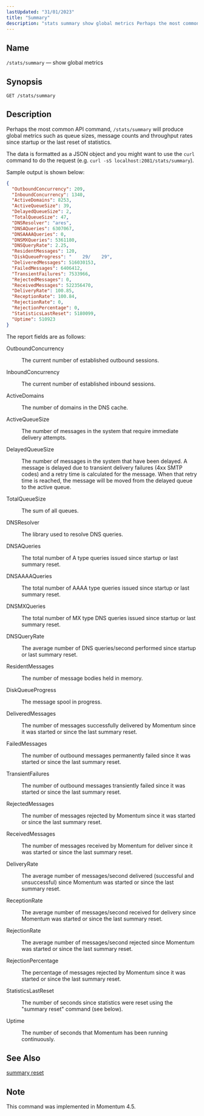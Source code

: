 ```yaml
---
lastUpdated: "31/01/2023"
title: "Summary"
description: "stats summary show global metrics Perhaps the most common API command stats summary will produce global metrics such as queue sizes message counts and throughput rates since startup or the last reset of statistics"
---
```


<a name="http_api_stats.summary"></a>
## Name

`/stats/summary` — show global metrics

## Synopsis

`GET /stats/summary`

## Description

Perhaps the most common API command, `/stats/summary` will produce global metrics such as queue sizes, message counts and throughput rates since startup or the last reset of statistics.

The data is formatted as a JSON object and you might want to use the `curl` command to do the request (e.g. `curl -sS localhost:2081/stats/summary`).

Sample output is shown below:

```json
{
  "OutboundConcurrency": 209,
  "InboundConcurrency": 1340,
  "ActiveDomains": 8253,
  "ActiveQueueSize": 39,
  "DelayedQueueSize": 2,
  "TotalQueueSize": 47,
  "DNSResolver": "ares",
  "DNSAQueries": 6307067,
  "DNSAAAAQueries": 0,
  "DNSMXQueries": 5361180,
  "DNSQueryRate": 2.25,
  "ResidentMessages": 120,
  "DiskQueueProgress": "    29/    29",
  "DeliveredMessages": 516030153,
  "FailedMessages": 6406412,
  "TransientFailures": 7533966,
  "RejectedMessages": 0,
  "ReceivedMessages": 522356470,
  "DeliveryRate": 100.85,
  "ReceptionRate": 100.84,
  "RejectionRate": 0,
  "RejectionPercentage": 0,
  "StatisticsLastReset": 5180099,
  "Uptime": 510923
}
```

The report fields are as follows:

<dl class="variablelist">

<dt>OutboundConcurrency</dt>

<dd>

The current number of established outbound sessions.

</dd>

<dt>InboundConcurrency</dt>

<dd>

The current number of established inbound sessions.

</dd>

<dt>ActiveDomains</dt>

<dd>

The number of domains in the DNS cache.

</dd>

<dt>ActiveQueueSize</dt>

<dd>

The number of messages in the system that require immediate delivery attempts.

</dd>

<dt>DelayedQueueSize</dt>

<dd>

The number of messages in the system that have been delayed. A message is delayed due to transient delivery failures (4xx SMTP codes) and a retry time is calculated for the message. When that retry time is reached, the message will be moved from the delayed queue to the active queue.

</dd>

<dt>TotalQueueSize</dt>

<dd>

The sum of all queues.

</dd>

<dt>DNSResolver</dt>

<dd>

The library used to resolve DNS queries.

</dd>

<dt>DNSAQueries</dt>

<dd>

The total number of A type queries issued since startup or last summary reset.

</dd>

<dt>DNSAAAAQueries</dt>

<dd>

The total number of AAAA type queries issued since startup or last summary reset.

</dd>

<dt>DNSMXQueries</dt>

<dd>

The total number of MX type DNS queries issued since startup or last summary reset.

</dd>

<dt>DNSQueryRate</dt>

<dd>

The average number of DNS queries/second performed since startup or last summary reset.

</dd>

<dt>ResidentMessages</dt>

<dd>

The number of message bodies held in memory.

</dd>

<dt>DiskQueueProgress</dt>

<dd>

The message spool in progress.

</dd>

<dt>DeliveredMessages</dt>

<dd>

The number of messages successfully delivered by Momentum since it was started or since the last summary reset.

</dd>

<dt>FailedMessages</dt>

<dd>

The number of outbound messages permanently failed since it was started or since the last summary reset.

</dd>

<dt>TransientFailures</dt>

<dd>

The number of outbound messages transiently failed since it was started or since the last summary reset.

</dd>

<dt>RejectedMessages</dt>

<dd>

The number of messages rejected by Momentum since it was started or since the last summary reset.

</dd>

<dt>ReceivedMessages</dt>

<dd>

The number of messages received by Momentum for deliver since it was started or since the last summary reset.

</dd>

<dt>DeliveryRate</dt>

<dd>

The average number of messages/second delivered (successful and unsuccessful) since Momentum was started or since the last summary reset.

</dd>

<dt>ReceptionRate</dt>

<dd>

The average number of messages/second received for delivery since Momentum was started or since the last summary reset.

</dd>

<dt>RejectionRate</dt>

<dd>

The average number of messages/second rejected since Momentum was started or since the last summary reset.

</dd>

<dt>RejectionPercentage</dt>

<dd>

The percentage of messages rejected by Momentum since it was started or since the last summary reset.

</dd>

<dt>StatisticsLastReset</dt>

<dd>

The number of seconds since statistics were reset using the "summary reset" command (see below).

</dd>

<dt>Uptime</dt>

<dd>

The number of seconds that Momentum has been running continuously.

</dd>

</dl>

## See Also

[summary reset](/momentum/4/console-commands/summary-reset)

## Note

This command was implemented in Momentum 4.5.
